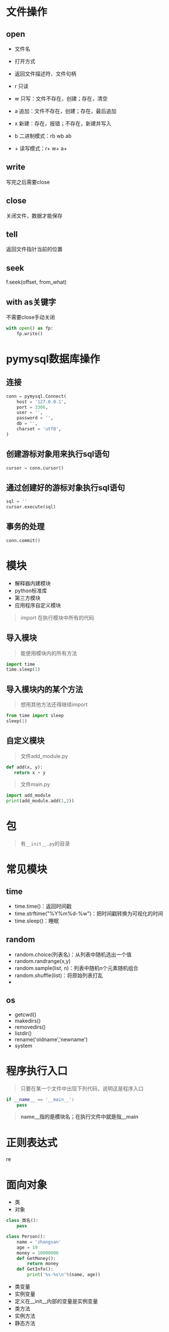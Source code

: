 # 文件操作
## open
- 文件名
- 打开方式
- 返回文件描述符、文件句柄

- r 只读 
- w 只写：文件不存在，创建；存在，清空
- a 追加：文件不存在，创建；存在，最后追加
- x 新建：存在，报错；不存在，新建并写入
- b 二进制模式：rb wb ab
- \+ 读写模式：r+ w+ a+

## write
写完之后需要close
## close
关闭文件，数据才能保存
## tell
返回文件指针当前的位置

## seek
f.seek(offset, from_what)

## with as关键字
不需要close手动关闭
```python
with open() as fp:
    fp.write()
```

# pymysql数据库操作

## 连接
```python
conn = pymysql.Connect(
    host = '127.0.0.1',
    port = 3306,
    user = '',
    password = '',
    db = '',
    charset = 'utf8',
)
```

## 创建游标对象用来执行sql语句
```python
cursor = conn.cursor()
```

## 通过创建好的游标对象执行sql语句
```python
sql = ''
cursor.execute(sql)
```
## 事务的处理
```python
conn.commit()
```

# 模块
- 解释器内建模块
- python标准库
- 第三方模块
- 应用程序自定义模块

> import 在执行模块中所有的代码
 ## 导入模块
> 能使用模块内的所有方法
```python
import time
time.sleep(1)
```
 ## 导入模块内的某个方法
 > 想用其他方法还得继续import
 ```python
from time import sleep
sleep(1)
 ```

 ## 自定义模块
 > 文件add_module.py
 ```python
def add(x, y):
    return x + y
```

> 文件main.py
```python
import add_module
print(add_module.add(1,2))
```

# 包

> 有```__init__.py```的目录

# 常见模块

## time

- time.time()：返回时间戳
- time.strftime("%Y\%m\%d-%w")：把时间戳转换为可视化的时间
- time.sleep()：睡眠

## random
 - random.choice(列表名)：从列表中随机选出一个值
 - random.randrange(x,y)
 - random.sample(list, n)：列表中随机n个元素随机组合
 - random.shuffle(list)：将原始列表打乱
 - 

## os
- getcwd()
- makedirs()
- removedirs() 
- listdir()
- rename('oldname','newname')
- system

# 程序执行入口
> 只要在某一个文件中出现下列代码，说明这是程序入口
```python
if __name__ == '__main__':
    pass
```
> __name__指的是模块名；在执行文件中就是指__main__

# 正则表达式
re

# 面向对象
- 类
- 对象
```python
class 类名():
    pass

class Person():
    name = 'zhangsan'
    age = 19
    money = 10000000
    def GetMoney():
        return money
    def GetInfo():
        print('%s-%s\n'%(name, age))
```
- 类变量
- 实例变量
- 定义在__init__内部的变量是实例变量
- 类方法
- 实例方法
- 静态方法